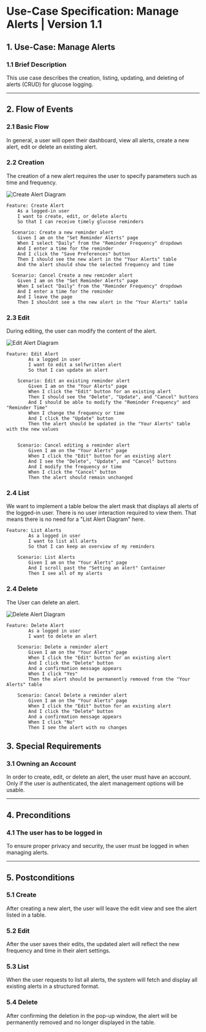 # Use-Case Specification: Manage Alerts | Version 1.1  

## 1. Use-Case: Manage Alerts  
### 1.1 Brief Description  
This use case describes the creation, listing, updating, and deleting of alerts (CRUD) for glucose logging.

---

## 2. Flow of Events  

### 2.1 Basic Flow  
In general, a user will open their dashboard, view all alerts, create a new alert, edit or delete an existing alert.

### 2.2 Creation  
The creation of a new alert requires the user to specify parameters such as time and frequency.

![Create Alert Diagram](docs/UseCaseManageAlerts/UCCreateAlert.drawio.png)

```gherkin
Feature: Create Alert
    As a logged-in user
    I want to create, edit, or delete alerts
    So that I can receive timely glucose reminders

  Scenario: Create a new reminder alert
    Given I am on the "Set Reminder Alerts" page
    When I select "Daily" from the "Reminder Frequency" dropdown
    And I enter a time for the reminder
    And I click the "Save Preferences" button
    Then I should see the new alert in the "Your Alerts" table
    And the alert should show the selected frequency and time

  Scenario: Cancel Create a new reminder alert
    Given I am on the "Set Reminder Alerts" page
    When I select "Daily" from the "Reminder Frequency" dropdown
    And I enter a time for the reminder
    And I leave the page
    Then I shouldnt see a the new alert in the "Your Alerts" table
```
### 2.3 Edit
During editing, the user can modify the content of the alert.

![Edit Alert Diagram](docs/UseCaseManageAlerts/UCEditAlert.drawio.png)

```gherkin
Feature: Edit Alert
        As a logged in user
        I want to edit a selfwritten alert
        So that I can update an alert

    Scenario: Edit an existing reminder alert
        Given I am on the "Your Alerts" page
        When I click the "Edit" button for an existing alert
        Then I should see the "Delete", "Update", and "Cancel" buttons
        And I should be able to modify the "Reminder Frequency" and "Reminder Time"
        When I change the frequency or time
        And I click the "Update" button
        Then the alert should be updated in the "Your Alerts" table with the new values


    Scenario: Cancel editing a reminder alert
        Given I am on the "Your Alerts" page
        When I click the "Edit" button for an existing alert
        And I see the "Delete", "Update", and "Cancel" buttons
        And I modify the frequency or time
        When I click the "Cancel" button
        Then the alert should remain unchanged

```
###  2.4 List

We want to implement a table below the alert mask that displays all alerts of the logged-in user. There is no user interaction required to view them. That means there is no need for a "List Alert Diagram" here.

```gherkin
Feature: List Alerts
        As a logged in user
        I want to list all alerts
        So that I can keep an overview of my reminders

    Scenario: List Alerts
        Given I am on the "Your Alerts" page
        And I scroll past the "Setting an alert" Container
        Then I see all of my alerts
```




###  2.4 Delete

The User can delete an alert. 

![Delete Alert Diagram](docs/UseCaseManageAlerts/UCDeleteAlert.drawio.png)

```gherkin
Feature: Delete Alert
        As a logged in user
        I want to delete an alert

    Scenario: Delete a reminder alert
        Given I am on the "Your Alerts" page
        When I click the "Edit" button for an existing alert
        And I click the "Delete" button
        And a confirmation message appears
        When I click "Yes"
        Then the alert should be permanently removed from the "Your Alerts" table

    Scenario: Cancel Delete a reminder alert
        Given I am on the "Your Alerts" page
        When I click the "Edit" button for an existing alert
        And I click the "Delete" button
        And a confirmation message appears
        When I click "No"
        Then I see the alert with no changes

```

## 3. Special Requirements

### 3.1 Owning an Account  
In order to create, edit, or delete an alert, the user must have an account. Only if the user is authenticated, the alert management options will be usable.

---

## 4. Preconditions

### 4.1 The user has to be logged in  
To ensure proper privacy and security, the user must be logged in when managing alerts.

---

## 5. Postconditions

### 5.1 Create  
After creating a new alert, the user will leave the edit view and see the alert listed in a table.

### 5.2 Edit  
After the user saves their edits, the updated alert will reflect the new frequency and time in their alert settings.

### 5.3 List  
When the user requests to list all alerts, the system will fetch and display all existing alerts in a structured format.

### 5.4 Delete  
After confirming the deletion in the pop-up window, the alert will be permanently removed and no longer displayed in the table.
